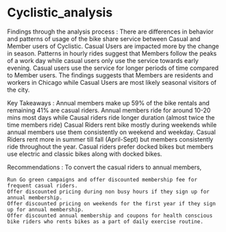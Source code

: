 # Cyclistic_analysis
Findings through the analysis process :
    There are differences in behavior and patterns of usage of the bike share service between Casual and Member users of Cyclistic.
    Casual Users are impacted more by the change in season.
    Patterns in hourly rides suggest that Members follow the peaks of a work day while casual users only use the service towards early evening.
    Casual users use the service for longer periods of time compared to Member users.
    The findings suggests that Members are residents and workers in Chicago while Casual Users are most likely seasonal visitors of the city.


Key Takeaways :
    Annual members make up 59% of the bike rentals and remaining 41% are casual riders.
    Annual members ride for around 10-20 mins most days while Causal riders ride longer duration (almost twice the time members ride)
    Casual Riders rent bike mostly during weekends while annual members use them consistently on weekend and weekday.
    Casual Riders rent more in summer till fall (April-Sept) but members consistently ride throughout the year.
    Casual riders prefer docked bikes but members use electric and classic bikes along with docked bikes.

Recommendations :
To convert the casual riders to annual members,

    Run Go green campaigns and offer discounted membership fee for frequent casual riders.
    Offer discounted pricing during non busy hours if they sign up for annual membership.
    Offer discounted pricing on weekends for the first year if they sign up for annual membership.
    Offer discounted annual membership and coupons for health conscious bike riders who rents bikes as a part of daily exercise routine.
